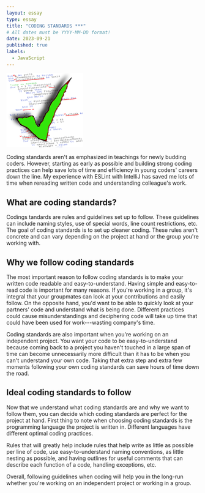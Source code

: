 ```yaml
---
layout: essay
type: essay
title: "CODING STANDARDS ***"
# All dates must be YYYY-MM-DD format!
date: 2023-09-21
published: true
labels:
  - JavaScript
---
```

<!-- https://softwareengineering.stackexchange.com/questions/165763/is-a-coding-standard-even-needed-any-more -->
<img width="200px" class="rounded float-start pe-4" src="../img/codingStandardsWhatever.png">

Coding standards aren't as emphasized in teachings for newly budding coders. However, starting as early as possible and building strong coding practices can help save lots of time and efficiency in young coders' careers down the line. My experience with ESLint with IntelliJ has saved me lots of time when rereading written code and understanding colleague's work.

## What are coding standards?

Codings tandards are rules and guidelines set up to follow. These guidelines can include naming styles, use of special words, line count restrictions, etc. The goal of coding standards is to set up cleaner coding. These rules aren't concrete and can vary depending on the project at hand or the group you're working with. 


## Why we follow coding standards

The most important reason to follow coding standards is to make your written code readable and easy-to-understand. Having simple and easy-to-read code is important for many reasons. If you're working in a group, it's integral that your groupmates can look at your contributions and easily follow. On the opposite hand, you'd want to be able to quickly look at your partners' code and understand what is being done. Different practices could cause misunderstandings and deciphering code will take up time that could have been used for work---wasting company's time.

Coding standards are also important when you're working on an independent project. You want your code to be easy-to-understand because coming back to a project you haven't touched in a large span of time can become unnecessarily more difficult than it has to be when you can't understand your own code. Taking that extra step and extra few moments following your own coding standards can save hours of time down the road.

## Ideal coding standards to follow

Now that we understand what coding standards are and why we want to follow them, you can decide which coding standards are perfect for the project at hand. First thing to note when choosing coding standards is the programming language the project is written in. Different languages have different optimal coding practices. 

Rules that will greatly help include rules that help write as little as possible per line of code, use easy-to-understand naming conventions, as little nesting as possible, and having outlines for useful comments that can describe each function of a code, handling exceptions, etc. 

Overall, following guidelines when coding will help you in the long-run whether you're working on an independent project or working in a group.
